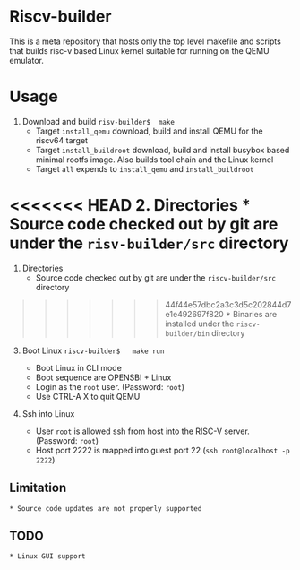 # Riscv-builder

This is a meta repository that hosts only the top level makefile and scripts
that builds risc-v based Linux kernel suitable for running on the QEMU emulator.

# Usage

1. Download and build
    `risv-builder$  make`
     * Target `install_qemu` download, build and install QEMU for the riscv64 target
     * Target `install_buildroot` download, build and install busybox based minimal rootfs image. Also builds tool chain and the Linux kernel
     * Target `all` expends to `install_qemu` and `install_buildroot`

<<<<<<< HEAD
2. Directories
     * Source code checked out by git are under the `risv-builder/src` directory
=======
1. Directories
     * Source code checked out by git are under the `riscv-builder/src` directory
>>>>>>> 44f44e57dbc2a3c3d5c202844d7e1e492697f820
     * Binaries are installed under the `riscv-builder/bin` directory

3. Boot Linux
    `riscv-builder$   make run`
    * Boot Linux in CLI mode
    * Boot sequence are OPENSBI + Linux
    * Login as the `root` user. (Password: `root`)
    * Use CTRL-A X to quit QEMU 

1. Ssh into Linux
    * User `root` is allowed ssh from host into the RISC-V server. (Password: `root`)
    * Host port 2222 is mapped into guest port 22 (`ssh root@localhost -p 2222`)

## Limitation
    * Source code updates are not properly supported

## TODO
    * Linux GUI support
